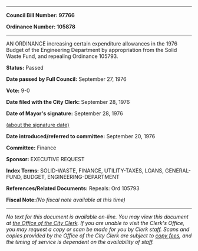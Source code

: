 

********

**Council Bill Number: 97766**
   
**Ordinance Number: 105878**
********

 AN ORDINANCE increasing certain expenditure allowances in the 1976 Budget of the Engineering Department by appropriation from the Solid Waste Fund, and repealing Ordinance 105793.

**Status:** Passed
   
**Date passed by Full Council:** September 27, 1976
   
**Vote:** 9-0
   
**Date filed with the City Clerk:** September 28, 1976
   
**Date of Mayor's signature:** September 28, 1976
   
[(about the signature date)](/~public/approvaldate.htm)
   
   
   
**Date introduced/referred to committee:** September 20, 1976
   
**Committee:** Finance
   
**Sponsor:** EXECUTIVE REQUEST
   
   
**Index Terms:** SOLID-WASTE, FINANCE, UTILITY-TAXES, LOANS, GENERAL-FUND, BUDGET, ENGINEERING-DEPARTMENT

**References/Related Documents:** Repeals: Ord 105793

**Fiscal Note:**_(No fiscal note available at this time)_
********

_No text for this document is available on-line. You may view this document at [the Office of the City Clerk](http://www.seattle.gov/leg/clerk/contactUs.htm). If you are unable to visit the Clerk's Office, you may request a copy or scan be made for you by Clerk staff. Scans and copies provided by the Office of the City Clerk are subject to [copy fees](http://clerk.seattle.gov/~public/clerkfees.htm), and the timing of service is dependent on the availability of staff._

